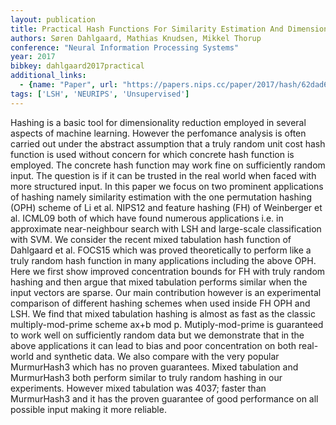 ```yaml
---
layout: publication
title: Practical Hash Functions For Similarity Estimation And Dimensionality Reduction
authors: Søren Dahlgaard, Mathias Knudsen, Mikkel Thorup
conference: "Neural Information Processing Systems"
year: 2017
bibkey: dahlgaard2017practical
additional_links:
  - {name: "Paper", url: "https://papers.nips.cc/paper/2017/hash/62dad6e273d32235ae02b7d321578ee8-Abstract.html"}
tags: ['LSH', 'NEURIPS', 'Unsupervised']
---
```

Hashing is a basic tool for dimensionality reduction employed in several aspects of machine learning. However the perfomance analysis is often carried out under the abstract assumption that a truly random unit cost hash function is used without concern for which concrete hash function is employed. The concrete hash function may work fine on sufficiently random input. The question is if it can be trusted in the real world when faced with more structured input. In this paper we focus on two prominent applications of hashing namely similarity estimation with the one permutation hashing (OPH) scheme of Li et al. NIPS12 and feature hashing (FH) of Weinberger et al. ICML09 both of which have found numerous applications i.e. in approximate near-neighbour search with LSH and large-scale classification with SVM. We consider the recent mixed tabulation hash function of Dahlgaard et al. FOCS15 which was proved theoretically to perform like a truly random hash function in many applications including the above OPH. Here we first show improved concentration bounds for FH with truly random hashing and then argue that mixed tabulation performs similar when the input vectors are sparse. Our main contribution however is an experimental comparison of different hashing schemes when used inside FH OPH and LSH. We find that mixed tabulation hashing is almost as fast as the classic multiply-mod-prime scheme ax+b mod p. Mutiply-mod-prime is guaranteed to work well on sufficiently random data but we demonstrate that in the above applications it can lead to bias and poor concentration on both real-world and synthetic data. We also compare with the very popular MurmurHash3 which has no proven guarantees. Mixed tabulation and MurmurHash3 both perform similar to truly random hashing in our experiments. However mixed tabulation was 4037; faster than MurmurHash3 and it has the proven guarantee of good performance on all possible input making it more reliable.
